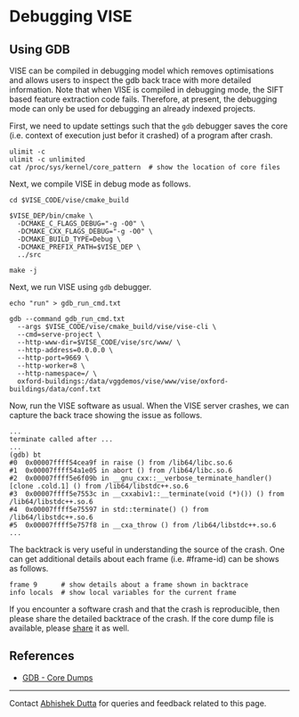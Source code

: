 # Debugging VISE

## Using GDB

VISE can be compiled in debugging model which removes
optimisations and allows users to inspect the gdb back trace with more
detailed information. Note that when VISE is compiled in debugging
mode, the SIFT based feature extraction code fails. Therefore, at
present, the debugging mode can only be used for debugging an already
indexed projects.

First, we need to update settings such that the `gdb` debugger saves
the core (i.e. context of execution just befor it crashed) of a
program after crash.

```
ulimit -c
ulimit -c unlimited
cat /proc/sys/kernel/core_pattern  # show the location of core files
```

Next, we compile VISE in debug mode as follows.

```
cd $VISE_CODE/vise/cmake_build

$VISE_DEP/bin/cmake \
  -DCMAKE_C_FLAGS_DEBUG="-g -O0" \
  -DCMAKE_CXX_FLAGS_DEBUG="-g -O0" \
  -DCMAKE_BUILD_TYPE=Debug \
  -DCMAKE_PREFIX_PATH=$VISE_DEP \
  ../src

make -j
```

Next, we run VISE using `gdb` debugger.

```
echo "run" > gdb_run_cmd.txt

gdb --command gdb_run_cmd.txt
  --args $VISE_CODE/vise/cmake_build/vise/vise-cli \
  --cmd=serve-project \
  --http-www-dir=$VISE_CODE/vise/src/www/ \
  --http-address=0.0.0.0 \
  --http-port=9669 \
  --http-worker=8 \
  --http-namespace=/ \
  oxford-buildings:/data/vggdemos/vise/www/vise/oxford-buildings/data/conf.txt
```

Now, run the VISE software as usual. When the VISE server crashes, we
can capture the back trace showing the issue as follows.

```
...
terminate called after ...
...
(gdb) bt
#0  0x00007ffff54cea9f in raise () from /lib64/libc.so.6
#1  0x00007ffff54a1e05 in abort () from /lib64/libc.so.6
#2  0x00007ffff5e6f09b in __gnu_cxx::__verbose_terminate_handler() [clone .cold.1] () from /lib64/libstdc++.so.6
#3  0x00007ffff5e7553c in __cxxabiv1::__terminate(void (*)()) () from /lib64/libstdc++.so.6
#4  0x00007ffff5e75597 in std::terminate() () from /lib64/libstdc++.so.6
#5  0x00007ffff5e757f8 in __cxa_throw () from /lib64/libstdc++.so.6
...
```

The backtrack is very useful in understanding the source of the
crash. One can get additional details about each frame
(i.e. #frame-id) can be shows as follows.

```
frame 9      # show details about a frame shown in backtrace
info locals  # show local variables for the current frame
```

If you encounter a software crash and that the crash is reproducible,
then please share the detailed backtrace of the crash. If the core
dump file is available, please [share](mailto:adutta@robots.ox.ac.uk)
it as well.

## References
  * [GDB - Core Dumps](https://www.cse.unsw.edu.au/~learn/debugging/modules/gdb_coredumps/)




***

Contact [Abhishek Dutta](mailto:adutta@robots.ox.ac.uk) for queries and feedback related to this page.